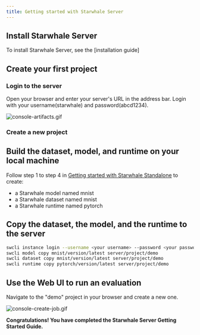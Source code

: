 ```yaml
---
title: Getting started with Starwhale Server
---
```


## Install Starwhale Server

To install Starwhale Server, see the [installation guide]

## Create your first project

### Login to the server

Open your browser and enter your server's URL in the address bar. Login with your username(starwhale) and password(abcd1234).

![console-artifacts.gif](../img/console-artifacts.gif)

### Create a new project

## Build the dataset, model, and runtime on your local machine

Follow step 1 to step 4 in [Getting started with Starwhale Standalone](standalone) to create:

- a Starwhale model named mnist
- a Starwhale dataset named mnist
- a Starwhale runtime named pytorch

## Copy the dataset, the model, and the runtime to the server

```bash
swcli instance login --username <your username> --password <your password> --alias server <Your Server URL>
swcli model copy mnist/version/latest server/project/demo
swcli dataset copy mnist/version/latest server/project/demo
swcli runtime copy pytorch/version/latest server/project/demo
```

## Use the Web UI to run an evaluation

Navigate to the "demo" project in your browser and create a new one.

![console-create-job.gif](../img/console-create-job.gif)

**Congratulations! You have completed the Starwhale Server Getting Started Guide.**
